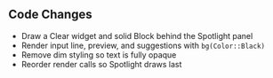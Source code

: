 ## Code Changes

- Draw a Clear widget and solid Block behind the Spotlight panel
- Render input line, preview, and suggestions with `bg(Color::Black)`
- Remove dim styling so text is fully opaque
- Reorder render calls so Spotlight draws last
